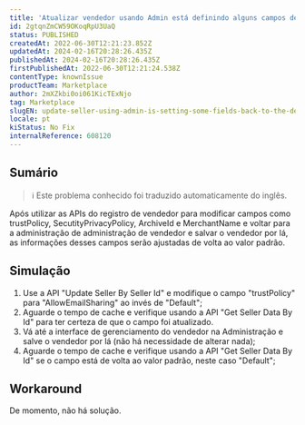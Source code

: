 ```yaml
---
title: 'Atualizar vendedor usando Admin está definindo alguns campos de volta para o valor padrão depois de modificá-lo via API'
id: 2gtqnZmCW59OKoqRpU3UaQ
status: PUBLISHED
createdAt: 2022-06-30T12:21:23.852Z
updatedAt: 2024-02-16T20:28:26.435Z
publishedAt: 2024-02-16T20:28:26.435Z
firstPublishedAt: 2022-06-30T12:21:24.538Z
contentType: knownIssue
productTeam: Marketplace
author: 2mXZkbi0oi061KicTExNjo
tag: Marketplace
slugEN: update-seller-using-admin-is-setting-some-fields-back-to-the-default-value-after-changing-it-via-api
locale: pt
kiStatus: No Fix
internalReference: 608120
---
```


## Sumário

>ℹ️ Este problema conhecido foi traduzido automaticamente do inglês.



Após utilizar as APIs do registro de vendedor para modificar campos como trustPolicy, SecutityPrivacyPolicy, ArchiveId e MerchantName e voltar para a administração de administração de vendedor e salvar o vendedor por lá, as informações desses campos serão ajustadas de volta ao valor padrão.



## Simulação



1. Use a API "Update Seller By Seller Id" e modifique o campo "trustPolicy" para "AllowEmailSharing" ao invés de "Default";
2. Aguarde o tempo de cache e verifique usando a API "Get Seller Data By Id" para ter certeza de que o campo foi atualizado.
3. Vá até a interface de gerenciamento do vendedor na Administração e salve o vendedor por lá (não há necessidade de alterar nada);
4. Aguarde o tempo de cache e verifique usando a API "Get Seller Data By Id" se o campo está de volta ao valor padrão, neste caso "Default";



## Workaround


De momento, não há solução.

